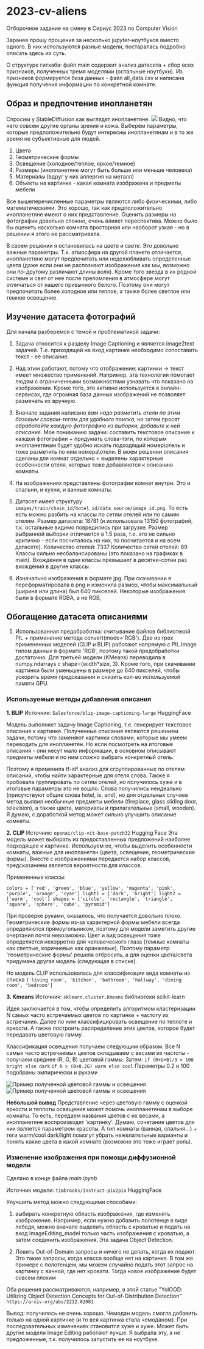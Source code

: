 # 2023-cv-aliens
Отборочное задание на смену в Сириус 2023 по Computer Vision

Заранее прошу прощения за несколько jupyter-ноутбуков вместо одного. В них используются разные модели, постаралась подробно описать здесь их суть.

О структуре гитхаба: файл main содержит анализ датасета + сбор всех признаков, полученных тремя моделями (остальные ноутбуки). Из признаков формируется база данных - файл all_data.csv и написана функция получения информации по конкретной комнате.

## Образ и предпочтение инопланетян ##
Спросим у StableDiffusion как выглядят инопланетяне.
![](pics/alien.png)
Видно, что него совсем другие органы зрения и кожа. Выберем параметры, которые предположительно будут интересны инопланетянам и в то же время не субъективные для людей.

1) Цвета
2) Геометрические формы
3) Освещение (холодное/теплое, яркое/темное)
4) Размеры (инопланетяне могут быть больше или меньше человека)
5) Материалы (вдруг у них аллергия на металл)
6) Объекты на картинке - какая комната изображена и предметы мебели

Все вышеперечисленные параметры являются либо физическими, либо математическими. Это хорошо, так как предположительно инопланетяне имеют о них представление.
Оценить размеры на фотографии довольно сложно, очень влияет переспектива. Можно было бы оценить насколько комната просторная или наоборот узкая - но в решении я этого не рассматривала.

В своем решении я остановилась на цвете и свете. Это довольно важные параметры. Т.к. атмосфера на другой планете отличается, инопланетяне могут предпочитать или недолюбливать определенные цвета (даже если они не распознают изображения как мы, возможно они по-другому различают длины волн). Кроме того звезда в их родной системе и свет от нее после преломления в атмосфере могут отличаться от нашего привычного белого. Поэтому они могут предпочитать более холодное или теплое, а также более светлое или темное освещение.


## Изучение датасета фотографий ##
Для начала разберемся с темой и проблематикой задачи:

1) Задача относится к разделу Image Captioning и является image2text задачей. Т.е. приходящей на вход картинке необходимо сопоставить текст - её описание.

2) Над этим работают, потому что отображение: картинки -> текст имеет множество применений. Например, эта технология помогает людям с ограниченными возможностями узнавать что показано на изображении. Кроме того, это активно используется в онлайн-сервисах, где огромная база данных изображений не позволяет размечать их вручную.

3) Вначале задания написано *вам надо разметить отели по этим базовым словам-тегам для удобного поиска*, но затем просят *обработайте каждую фотографию из выборки, добавьте к ней описание.* Мое пониманию задачи: составить текстовое описание к каждой фотографии + придумать слова-тэги, по которым инопланетянам будет удобно искать подходящий номер\отель и тоже разметить по ним номера\отели. В моем решении описания сделаны для комнат отдельно + выделены характерные особенности отеля, которые тоже добавляются к описанию комнаты. 

4) На изображениях представлены фотографии комнат внутри. Это и спальни, и кухни, и ванные комнаты.

5) Датасет имеет структуру `images/train/chain_id/hotel_id/data_source/image_id.png`. То есть есть можно разбить на классы по сетям отелей или по самим отелям. Размер датасета: 18781 (я использовала 13150 фотографий, т.к. остальные видимо повредились при загрузке. Размер выбранной выборки отличается в 1.5 раза, т.е. это не сильно критично - если посчиталось на них, то посчитается и на всем датасете).
   Количество отелей:  7337
   Количество сетей отелей:  89
Классы сильно несбалансированы (это показано на графиках в main). Вхождения в одни классы превышает в десятки-сотни раз вхождения в другие классы.

6) Изначально изображения в формате jpg. При скачивании я переформатировала в png и изменила размер, чтобы максимальный (ширина или длина) был 640 пикселей. Некоторые изображения были в формате RGBA, а не RGB, 


## Обогащение датасета описаниями ##

1) Использованная предобработка: считывание файлов библиотекой PIL + применение метода convert(mode='RGB'). Две из трех примененных моделей (CLIP и BLIP) работают напрямую с PIL.Image типом данных в формате 'RGB', поэтому такой предобработки достаточно. Для третьей модели (KMeans) переводила в numpy.ndarrays c shape=(width*size, 3). Кроме того, при скачивании картинки были уменьшены в размере до 640 пикселей, чтобы ускорить время предсказания и снизить кол-во используемой памяти GPU.


### Используемые методы добавления описания ###

**1. BLIP** 
Источник: `Salesforce/blip-image-captioning-large` HuggingFace

Модель выполняет задачу Image Captioning, т.е. генерирует текстовое описание к картинке. Полученные описания являются решением задачи, потому что заменяют картинки словами, которые мы умеем переводить для инопланетян. Но если посмотреть на итоговые описания - они несут мало информации, в основном описывают предметы мебели и по ним сложно выбрать конкретный отель.

Поэтому я применила tf-idf анализ для сгруппированных по отелям описаний, чтобы найти характерные для отеля слова. Также я пробовала группировать по сетям отелей, но получилось хуже и в итоговые параметры это не вошло. Слова получились неидеально (присутствуют общие слова hotel, is, and), но для отдельных случаев метод выявил необычные предметы мебели (fireplace, glass sliding door, television), а также цвета, материалы и прилагательные (small, wooden). Я думаю, с доработкой метод может сильно улучшить описание комнаты.

**2. CLIP**
Источник: `openai/clip-vit-base-patch32` Hugging Face
Эта модель может выбирать из предоставленных предложений наиболее подходящее к картинке. Используем ее, чтобы выделить особенности комнаты, важные для инопланетян (цвета, освещение, геометрические формы). Вместе с изображениями передается набор классов, предсказанием является вероятности для классов.

Примененные классы: 

`colors = ['red', 'green', 'blue', 'yellow', 'magenta', 'pink', 'purple', 'orange', 'cyan']
light1 = ['dark', 'bright']
light2 = ['warm', 'cool']
shapes = ['circle', 'rectangle', 'triangle', 'square', 'sphere', 'cube', 'pyramid']`

При проверке руками, оказалось, что получается довольно плохо. Геометрические формы из-за характерной формы мебели всегда определяются прямоугольником, поэтому для модели заметить другие очертания почти невозможно. Цвет и вид освещения тоже определяется некорретно для человеческого глаза (темные комнаты как светлые, коричневые как оранжевые).
Поэтому параметр 'геометрические формы' решила отбросить, а для оценки цвета/света придумана другая модель (следующая в списке).

Но модель CLIP использовалась для классификации вида комнаты из списка
`['living room', 'kitchen', 'bathroom', 'hallway', 'dining room', 'bedroom']`

**3. Kmeans**
Источник: `sklearn.cluster.Kmeans` библиотеки scikit-learn

Идея заключается в том, чтобы определить алгоритмом кластеризации N самых часто встречаемых цветов по картинке + частоту их встречания. Далее по ним классифицировать освещение по теплоте и яркости. А также построить распределение этих цветов, которое будет передавать цветовую гамму. 

Классификация освещения получаем следующим образом. Все N самых часто встречаемых цветов складываем с весами их частоты - получаем среднее (R, G, B) цветовой гаммы. Затем:
`if (R+G+B)/3 > 100 bright else dark`
`if R > (B+0.2G) warm else cool`
Параметры 0.2 и 100 подобраны эмпирически и руками

![Пример полученной цветовой гаммы и освещения](pics/Kmeans_example.png)
![Пример полученной цветовой гаммы и освещения](pics/Kmeans_example1.png)

**Небольшой вывод**
Представление через цветовую гамму с оценкой яркости и теплоты освещения может помочь инопланетянам в выборе комнаты. То есть, передаем названия цветов с их весами, а инопланетяне воспроизводят 'картинку'. Думаю, сочетание цветов для них является параметром красоты. А тип комнаты (ванная, спальня...) + теги warm/cool dark/light помогут убрать нежелательные варианты и понять какие цвета в какой комнате (возможно это тоже играет роль).

### Изменение изображения при помощи диффузионной модели ###
Сделано в конце файла *main.ipynb*

Источник модели: `timbrooks/instruct-pix2pix` HuggingFace

Улучшить метод можно следующими способами:
1) выбирать конкретную область изображения, где изменять изображение. Например, если нужно добавить полотенце в виде лебедя, можно вначале выделить область с кроватью и подать на вход ImageEditing_model только часть изображения с кроватью, а затем соединить изображения. Эта задача Object Detection.

2) Ловить Out-of-Domain запросы и ничего не делать, когда их подают. Это такие запросы, когда класса вообще нет на картинке. В том же примере с полотенцем, мы можем случайно подать этот запрос на картинку с ванной, где нет кровати. Тогда новое изображение будет совсем плохим

Оба решения рассматриваются, например, в этой статье "YolOOD: Utilizing Object Detection Concepts for Out-of-Distribution Detection" `https://arxiv.org/abs/2212.02081`

Вывод: получилось не очень хорошо. Чемодан модель смогла добавить только на одной картинке (и то вся картинка стала чемоданом). При последовательных изменениях становится хуже и хуже. Может быть другие модели Image Editing работают лучше. Я выбрала эту, а не предложенные, т.к. получилось запустить ее на ноутбуке.
